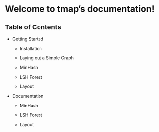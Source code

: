 # Welcome to tmap’s documentation!

## Table of Contents

* Getting Started

  * Installation

  * Laying out a Simple Graph

  * MinHash

  * LSH Forest

  * Layout

* Documentation

  * MinHash

  * LSH Forest

  * Layout
